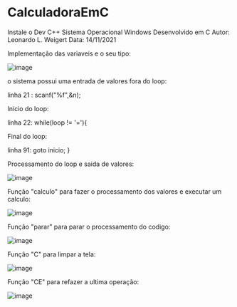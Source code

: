 # CalculadoraEmC

Instale o Dev C++
Sistema Operacional Windows
Desenvolvido em C
Autor: Leonardo L. Weigert
Data: 14/11/2021

Implementação das variaveis e o seu tipo:

![image](https://user-images.githubusercontent.com/93353768/141692804-5024b13b-5f9e-4bb9-a280-bf115417bcdb.png)

o sistema possui uma entrada de valores fora do loop:

linha 21 : scanf("%f",&n);

Inicio do loop:

linha 22: while(loop != '='){

Final do loop:

linha 91: goto inicio; }

Processamento do loop e saida de valores:

![image](https://user-images.githubusercontent.com/93353768/141693238-ab2e6f7c-1025-4f52-ac08-4657e971aba7.png)

Função "calculo" para fazer o processamento dos valores e executar um calculo:

![image](https://user-images.githubusercontent.com/93353768/141694010-0178514c-b502-4224-8963-f3a83fb30a83.png)

Função "parar" para parar o processamento do codigo:

![image](https://user-images.githubusercontent.com/93353768/141693310-54150d5a-862e-420e-b964-4b586110eb2c.png)

Função "C" para limpar a tela:

![image](https://user-images.githubusercontent.com/93353768/141693765-890ab708-6ea2-4c74-8298-79a0a1262b1b.png)

Função "CE" para refazer a ultima operação:

![image](https://user-images.githubusercontent.com/93353768/141693795-7e9aaa11-9e4b-4ba2-8181-866a93dd748f.png)
